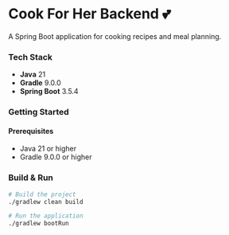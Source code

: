 # Cook For Her Backend 💕

A Spring Boot application for cooking recipes and meal planning.

### Tech Stack

- **Java** 21
- **Gradle** 9.0.0
- **Spring Boot** 3.5.4

### Getting Started

#### Prerequisites
- Java 21 or higher
- Gradle 9.0.0 or higher

### Build & Run

```bash
# Build the project
./gradlew clean build

# Run the application
./gradlew bootRun